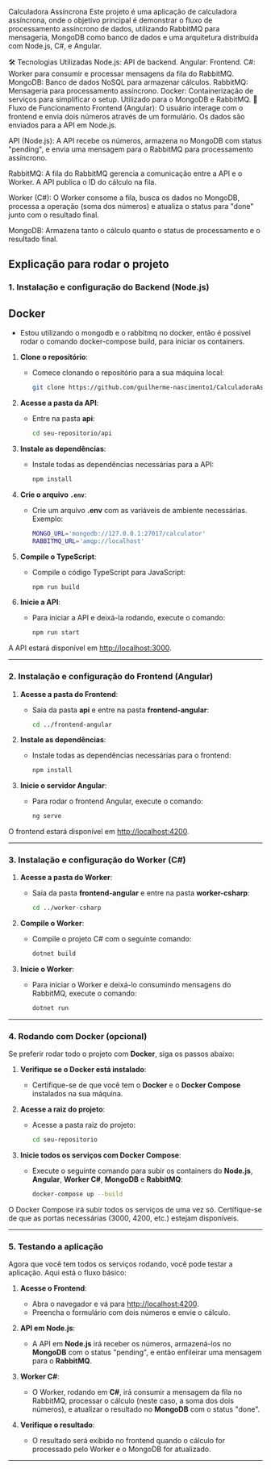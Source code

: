 Calculadora Assíncrona
Este projeto é uma aplicação de calculadora assíncrona, onde o objetivo principal é demonstrar o fluxo de processamento assíncrono de dados, utilizando RabbitMQ para mensageria, MongoDB como banco de dados e uma arquitetura distribuída com Node.js, C#, e Angular.

🛠️ Tecnologias Utilizadas
Node.js: API de backend.
Angular: Frontend.
C#: Worker para consumir e processar mensagens da fila do RabbitMQ.
MongoDB: Banco de dados NoSQL para armazenar cálculos.
RabbitMQ: Mensageria para processamento assíncrono.
Docker: Containerização de serviços para simplificar o setup. Utilizado para o MongoDB e RabbitMQ.
🚀 Fluxo de Funcionamento
Frontend (Angular): O usuário interage com o frontend e envia dois números através de um formulário. Os dados são enviados para a API em Node.js.

API (Node.js): A API recebe os números, armazena no MongoDB com status "pending", e envia uma mensagem para o RabbitMQ para processamento assíncrono.

RabbitMQ: A fila do RabbitMQ gerencia a comunicação entre a API e o Worker. A API publica o ID do cálculo na fila.

Worker (C#): O Worker consome a fila, busca os dados no MongoDB, processa a operação (soma dos números) e atualiza o status para "done" junto com o resultado final.

MongoDB: Armazena tanto o cálculo quanto o status de processamento e o resultado final.


## Explicação para rodar o projeto



### 1. **Instalação e configuração do Backend (Node.js)**

## Docker
 - Estou utilizando o mongodb e o rabbitmq no docker, então é possivel rodar o comando docker-compose build, para iniciar os containers.

1. **Clone o repositório**:
   - Comece clonando o repositório para a sua máquina local:
     ```bash
     git clone https://github.com/guilherme-nascimento1/CalculadoraAssincrona.git
     ```

2. **Acesse a pasta da API**:
   - Entre na pasta **api**:
     ```bash
     cd seu-repositorio/api
     ```

3. **Instale as dependências**:
   - Instale todas as dependências necessárias para a API:
     ```bash
     npm install
     ```

4. **Crie o arquivo `.env`**:
   - Crie um arquivo **.env** com as variáveis de ambiente necessárias. Exemplo:
     ```bash
     MONGO_URL='mongodb://127.0.0.1:27017/calculator'
     RABBITMQ_URL='amqp://localhost'
     ```

5. **Compile o TypeScript**:
   - Compile o código TypeScript para JavaScript:
     ```bash
     npm run build
     ```

6. **Inicie a API**:
   - Para iniciar a API e deixá-la rodando, execute o comando:
     ```bash
     npm run start
     ```

A API estará disponível em [http://localhost:3000](http://localhost:3000).

---

### 2. **Instalação e configuração do Frontend (Angular)**

1. **Acesse a pasta do Frontend**:
   - Saia da pasta **api** e entre na pasta **frontend-angular**:
     ```bash
     cd ../frontend-angular
     ```

2. **Instale as dependências**:
   - Instale todas as dependências necessárias para o frontend:
     ```bash
     npm install
     ```

3. **Inicie o servidor Angular**:
   - Para rodar o frontend Angular, execute o comando:
     ```bash
     ng serve
     ```

O frontend estará disponível em [http://localhost:4200](http://localhost:4200).

---

### 3. **Instalação e configuração do Worker (C#)**

1. **Acesse a pasta do Worker**:
   - Saia da pasta **frontend-angular** e entre na pasta **worker-csharp**:
     ```bash
     cd ../worker-csharp
     ```

2. **Compile o Worker**:
   - Compile o projeto C# com o seguinte comando:
     ```bash
     dotnet build
     ```

3. **Inicie o Worker**:
   - Para iniciar o Worker e deixá-lo consumindo mensagens do RabbitMQ, execute o comando:
     ```bash
     dotnet run
     ```

---

### 4. **Rodando com Docker (opcional)**

Se preferir rodar todo o projeto com **Docker**, siga os passos abaixo:

1. **Verifique se o Docker está instalado**:
   - Certifique-se de que você tem o **Docker** e o **Docker Compose** instalados na sua máquina.

2. **Acesse a raiz do projeto**:
   - Acesse a pasta raiz do projeto:
     ```bash
     cd seu-repositorio
     ```

3. **Inicie todos os serviços com Docker Compose**:
   - Execute o seguinte comando para subir os containers do **Node.js**, **Angular**, **Worker C#**, **MongoDB** e **RabbitMQ**:
     ```bash
     docker-compose up --build
     ```

O Docker Compose irá subir todos os serviços de uma vez só. Certifique-se de que as portas necessárias (3000, 4200, etc.) estejam disponíveis.

---

### 5. **Testando a aplicação**

Agora que você tem todos os serviços rodando, você pode testar a aplicação. Aqui está o fluxo básico:

1. **Acesse o Frontend**:
   - Abra o navegador e vá para [http://localhost:4200](http://localhost:4200).
   - Preencha o formulário com dois números e envie o cálculo.

2. **API em Node.js**:
   - A API em **Node.js** irá receber os números, armazená-los no **MongoDB** com o status "pending", e então enfileirar uma mensagem para o **RabbitMQ**.

3. **Worker C#**:
   - O Worker, rodando em **C#**, irá consumir a mensagem da fila no RabbitMQ, processar o cálculo (neste caso, a soma dos dois números), e atualizar o resultado no **MongoDB** com o status "done".

4. **Verifique o resultado**:
   - O resultado será exibido no frontend quando o cálculo for processado pelo Worker e o MongoDB for atualizado.
---

